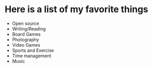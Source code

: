 # Here is a list of my favorite things 
- Open source 
- Writing/Reading
- Board Games
- Photography
- Video Games
- Sports and Exercise
- Time management
- Music

